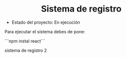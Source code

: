 <h1 align = "center"> Sistema de registro </h1>

- Estado del proyecto: En ejecución

Para ejecutar el sistema debes de pone: 

´´´npm instal react´´´

sistema de registro 2
